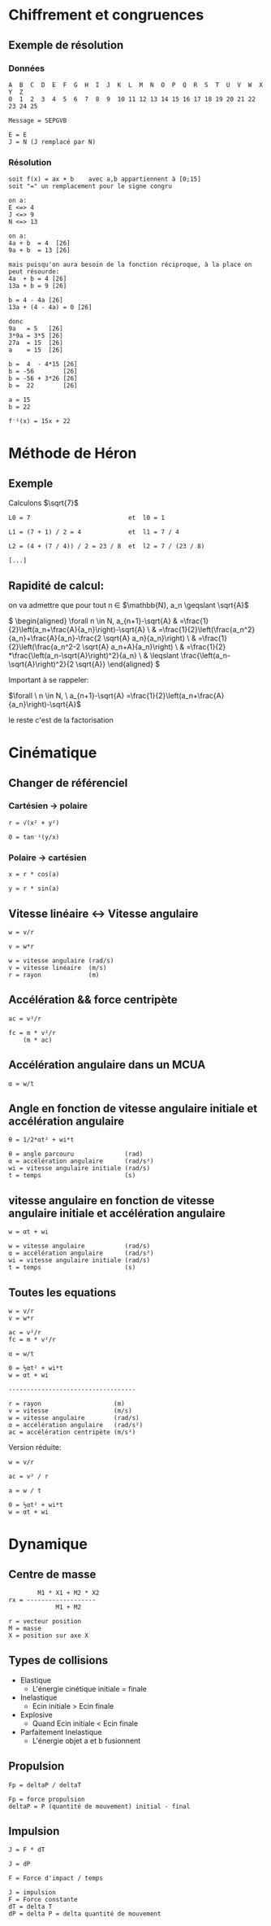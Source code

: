 # Chiffrement et congruences

## Exemple de résolution

### Données
```
A  B  C  D  E  F  G  H  I  J  K  L  M  N  O  P  Q  R  S  T  U  V  W  X  Y  Z
0  1  2  3  4  5  6  7  8  9  10 11 12 13 14 15 16 17 18 19 20 21 22 23 24 25
```
```
Message = SEPGVB

E = E
J = N (J remplacé par N)
```
### Résolution
```
soit f(x) = ax + b    avec a,b appartiennent à [0;15]
soit "=" un remplacement pour le signe congru

on a:
E <=> 4
J <=> 9
N <=> 13

on a:
4a + b  = 4  [26]
9a + b  = 13 [26]

mais puisqu'on aura besoin de la fonction réciproque, à la place on peut résourde:
4a  + b = 4 [26]
13a + b = 9 [26]

b = 4 - 4a [26]
13a + (4 - 4a) = 0 [26]

donc
9a   = 5   [26]
3*9a = 3*5 [26]
27a  = 15  [26]
a    = 15  [26]

b =  4  - 4*15 [26]
b = -56        [26]
b = -56 + 3*26 [26]
b =  22        [26]

a = 15
b = 22

f⁻¹(x) = 15x + 22

```

# Méthode de Héron

## Exemple

Calculons $\sqrt{7}$

```
L0 = 7                           et  l0 = 1

L1 = (7 + 1) / 2 = 4             et  l1 = 7 / 4

L2 = (4 + (7 / 4)) / 2 = 23 / 8  et  l2 = 7 / (23 / 8)

[...]
```


## Rapidité de calcul:

on va admettre que pour tout n $\in$ $\mathbb{N}, a_n \geqslant \sqrt{A}$


$
\begin{aligned}
\forall n \in N, a_{n+1}-\sqrt{A} & =\frac{1}{2}\left(a_n+\frac{A}{a_n}\right)-\sqrt{A} \\
& =\frac{1}{2}\left(\frac{a_n^2}{a_n}+\frac{A}{a_n}-\frac{2 \sqrt{A} a_n}{a_n}\right) \\
& =\frac{1}{2}\left(\frac{a_n^2-2 \sqrt{A} a_n+A}{a_n}\right) \\
& =\frac{1}{2} *\frac{\left(a_n-\sqrt{A}\right)^2}{a_n} \\
& \leqslant \frac{\left(a_n-\sqrt{A}\right)^2}{2 \sqrt{A}}
\end{aligned}
$

Important à se rappeler:

$\forall \  n \in N, \ a_{n+1}-\sqrt{A} =\frac{1}{2}\left(a_n+\frac{A}{a_n}\right)-\sqrt{A}$

le reste c'est de la factorisation

# Cinématique

## Changer de référenciel

### Cartésien -> polaire
```
r = √(x² + y²)

0 = tan⁻¹(y/x)
```
### Polaire -> cartésien
```
x = r * cos(a)

y = r * sin(a)
```

## Vitesse linéaire <\-\> Vitesse angulaire
```
w = v/r

v = w*r

w = vitesse angulaire (rad/s)
v = vitesse linéaire  (m/s)
r = rayon             (m)
```


## Accélération && force centripète
```
ac = v²/r

fc = m * v²/r
    (m * ac)
```
## Accélération angulaire dans un MCUA
```
α = w/t
```
## Angle en fonction de vitesse angulaire initiale et accélération angulaire

```
θ = 1/2*αt² + wi*t

θ = angle parcouru              (rad)
α = accélération angulaire      (rad/s²)
wi = vitesse angulaire initiale (rad/s)
t = temps                       (s)
```

## vitesse angulaire en fonction de vitesse angulaire initiale et accélération angulaire

```
w = αt + wi

w = vitesse angulaire           (rad/s)
α = accélération angulaire      (rad/s²)
wi = vitesse angulaire initiale (rad/s)
t = temps                       (s)
```

## Toutes les equations

```
w = v/r
v = w*r

ac = v²/r
fc = m * v²/r

α = w/t

0 = ½αt² + wi*t
w = αt + wi

-----------------------------------

r = rayon                    (m)
v = vitesse                  (m/s)
w = vitesse angulaire        (rad/s)
α = accélération angulaire   (rad/s²)
ac = accélération centripète (m/s²)
```
Version réduite:
```
w = v/r

ac = v² / r

a = w / t

0 = ½αt² + wi*t
w = αt + wi
```

# Dynamique

## Centre de masse

```
        M1 * X1 + M2 * X2
rx = -------------------
             M1 + M2

r = vecteur position
M = masse
X = position sur axe X
```

## Types de collisions

- Elastique
  - L'énergie cinétique initiale = finale
- Inelastique
  - Ecin initiale > Ecin finale
- Explosive
  - Quand Ecin initiale < Ecin finale
- Parfaitement Inelastique
  - L'énergie objet a et b fusionnent

## Propulsion

```
Fp = deltaP / deltaT

Fp = force propulsion
deltaP = P (quantité de mouvement) initial - final
```

## Impulsion

```
J = F * dT

J = dP

F = Force d'impact / temps

J = impulsion
F = Force constante
dT = delta T
dP = delta P = delta quantité de mouvement
```

